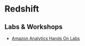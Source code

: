 # Redshift

## Labs & Workshops

* [Amazon Analytics Hands On Labs](http://amazonathenahandson.s3-website-us-east-1.amazonaws.com/)